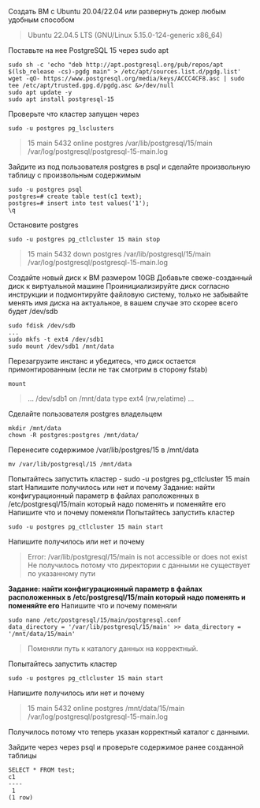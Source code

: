 Cоздать ВМ с Ubuntu 20.04/22.04 или развернуть докер любым удобным способом

> Ubuntu 22.04.5 LTS (GNU/Linux 5.15.0-124-generic x86_64)

Поставьте на нее PostgreSQL 15 через sudo apt

    sudo sh -c 'echo "deb http://apt.postgresql.org/pub/repos/apt $(lsb_release -cs)-pgdg main" > /etc/apt/sources.list.d/pgdg.list'
	wget -qO- https://www.postgresql.org/media/keys/ACCC4CF8.asc | sudo tee /etc/apt/trusted.gpg.d/pgdg.asc &>/dev/null
	sudo apt update -y
    sudo apt install postgresql-15

Проверьте что кластер запущен через 

    sudo -u postgres pg_lsclusters

> 15  main    5432 online postgres /var/lib/postgresql/15/main /var/log/postgresql/postgresql-15-main.log

Зайдите из под пользователя postgres в psql и сделайте произвольную таблицу с произвольным содержимым

	sudo -u postgres psql
	postgres=# create table test(c1 text);  
	postgres=# insert into test values('1');  
	\q
	    
Остановите postgres 
	
	sudo -u postgres pg_ctlcluster 15 main stop
> 15  main    5432 down   postgres /var/lib/postgresql/15/main /var/log/postgresql/postgresql-15-main.log

Создайте новый диск к ВМ размером 10GB
Добавьте свеже-созданный диск к виртуальной машине
Проинициализируйте диск согласно инструкции и подмонтируйте файловую систему, только не забывайте менять имя диска на актуальное, в вашем случае это скорее всего будет /dev/sdb
	
	sudo fdisk /dev/sdb
	...
	sudo mkfs -t ext4 /dev/sdb1
	sudo mount /dev/sdb1 /mnt/data

Перезагрузите инстанс и убедитесь, что диск остается примонтированным (если не так смотрим в сторону fstab)
	
	mount
> ...
> /dev/sdb1 on /mnt/data type ext4 (rw,relatime)
> ...

Сделайте пользователя postgres владельцем 
	
	mkdir /mnt/data  
	chown -R postgres:postgres /mnt/data/

Перенесите содержимое /var/lib/postgres/15 в /mnt/data
	
	mv /var/lib/postgresql/15 /mnt/data

Попытайтесь запустить кластер - sudo -u postgres pg_ctlcluster 15 main start
Напишите получилось или нет и почему
Задание: найти конфигурационный параметр в файлах раположенных в /etc/postgresql/15/main который надо поменять и поменяйте его
Напишите что и почему поменяли
Попытайтесь запустить кластер
	
	sudo -u postgres pg_ctlcluster 15 main start
Напишите получилось или нет и почему
> Error: /var/lib/postgresql/15/main is not accessible or does not exist
> Не получилось потому что директории с данными не существует по указанному пути


**Задание: найти конфигурационный параметр в файлах расположенных в /etc/postgresql/15/main который надо поменять и поменяйте его**
Напишите что и почему поменяли
	
	sudo nano /etc/postgresql/15/main/postgresql.conf
	data_directory = '/var/lib/postgresql/15/main' >> data_directory = '/mnt/data/15/main'
>Поменяли путь к каталогу данных на корректный.

Попытайтесь запустить кластер
	
	sudo -u postgres pg_ctlcluster 15 main start
Напишите получилось или нет и почему
> 15  main    5432 online postgres /mnt/data/15/main /var/log/postgresql/postgresql-15-main.log

Получилось потому что теперь указан корректный каталог с данными.

Зайдите через через psql и проверьте содержимое ранее созданной таблицы
		
	SELECT * FROM test;
	c1
	----
	 1
	(1 row)
  
